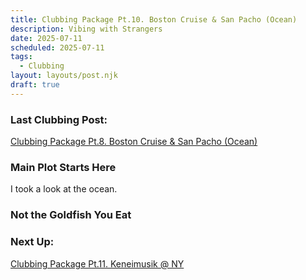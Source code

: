 ```yaml
---
title: Clubbing Package Pt.10. Boston Cruise & San Pacho (Ocean)
description: Vibing with Strangers
date: 2025-07-11
scheduled: 2025-07-11
tags:
  - Clubbing
layout: layouts/post.njk
draft: true
---
```


<h3>Last Clubbing Post:</h3>
<a href="{{ '/posts/clubbingpackagept8/' | url }}">Clubbing Package Pt.8. Boston Cruise & San Pacho (Ocean)</a>

<h3>Main Plot Starts Here</h3>

I took a look at the ocean.

<h3>Not the Goldfish You Eat</h3>

<h3>Next Up:</h3>
<a href="{{ '/posts/clubbingpackagept11/' | url }}">Clubbing Package Pt.11. Keneimusik @ NY</a>

